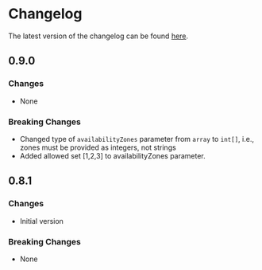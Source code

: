 # Changelog

The latest version of the changelog can be found [here](https://github.com/Azure/bicep-registry-modules/blob/main/avm/res/compute/virtual-machine-scale-set/CHANGELOG.md).

## 0.9.0

### Changes

- None

### Breaking Changes

- Changed type of `availabilityZones` parameter from `array` to `int[]`, i.e., zones must be provided as integers, not strings
- Added allowed set [1,2,3] to availabilityZones parameter.

## 0.8.1

### Changes

- Initial version

### Breaking Changes

- None
